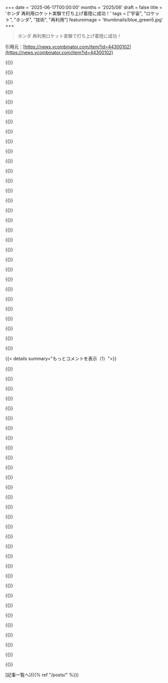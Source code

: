 +++
date = '2025-06-17T00:00:00'
months = '2025/06'
draft = false
title = 'ホンダ 再利用ロケット実験で打ち上げ着陸に成功！'
tags = ["宇宙", "ロケット", "ホンダ", "技術", "再利用"]
featureimage = 'thumbnails/blue_green5.jpg'
+++

> ホンダ 再利用ロケット実験で打ち上げ着陸に成功！

引用元：[https://news.ycombinator.com/item?id=44300102](https://news.ycombinator.com/item?id=44300102)




{{<matomeQuote body="記事に載せるべきだった動画リンクはこれだよ！<br>https://global.honda/content/dam/site/global-en/topics-new/c..." userName="3ds" createdAt="2025/06/17 17:14:10" color="">}}




{{<matomeQuote body="そうだね、動画があると話が分かりやすいね。今回のニュースで一番気に入ったのは、HondaがBlue OriginやSpaceXみたいに再利用ロケットのホップ実験に成功したことだよ。SpaceXの”ring of fire”動画は最高だけどね！<br>でも、ベイエリアで何度も見てきたことがこれでも分かるんだ。SpaceXみたいに”これ、できるんだぜ”って一度示せば、他の企業がお金を出して競争相手が現れるようになるってこと。<br>Googleで何年か働いてたんだけど、Googleの検索の理解（公開してた）と、それを動かす基盤（秘密にしてた）のおかげで、デザインの可能性が尽きるまでは余裕でリードしてた。それが終わると、Googleは前に進まなくなって、他の会社がGoogleのレベルにどんどん追いついてきたんだよね。<br>SpaceXにも同じことが起きてると思う。他の会社が再利用ブースターの技術をマスターすれば、SpaceXの打ち上げサービスの独占は弱まる。Googleの検索市場での独占が弱まったみたいにね。Sunがサーバー市場での独占を弱めたみたいにも。SpaceXのイーロンがやらかしたお荷物なしで、他の会社から同等（安くなくてもいい、同等なら）の打ち上げサービスが買えるようになったら、SpaceXはもっと苦しくなるだろうね。<br>SpaceXが市場のトップに居続けるために、Starshipがどれだけ必要かもこれを見ると分かる。<br>中にはSpaceXにケチつけてるって思う人もいるだろうけど、断言する、そんなつもりはないよ。SpaceXのエンジニアチームが成し遂げたことは今も素晴らしいし、成功に値すると思う。ただ、いろんな技術トレンドを見てきた人間として、それがどう推移していくかを言ってるだけなんだ。<br>DECがSunの”オモチャのコンピューター”がサーバービジネスでDECを超えることはないと思ってたのを間近で見たし、United Launch AllianceがFalcon 9を”どうせたいしたことない”って dismissing してたのを見てきたから、SpaceXの競争相手が出てくるのを見るのはまるで予言みたいに感じるよ。" userName="ChuckMcM" createdAt="2025/06/18 00:03:24" color="#ff5733">}}




{{<matomeQuote body="動画リンク分かりやすくてありがとう！でもスケールが全然分からないわw<br>最初はオモチャのロケットみたいに見えて、遠くから見るとSpaceX並みに大きく見えて、着陸シーンはまた結構小さく見えるんだよね、特に芝生のスプリンクラーと比べると。<br>でも滑らかな着陸はすごいね！小さいロケットの方が着陸は難しいんじゃないかなと思うけど。" userName="whitehexagon" createdAt="2025/06/17 18:00:01" color="#45d325">}}




{{<matomeQuote body="Googleの話（「Googleで何年か働いてて〜追いついてきた」って部分）は、まさに”市場が成熟してコモディティ化する”ってことだよね。<br>そういう場合、企業は２つのうちどっちかをするべきなんだ。１つは、その市場か関連する市場にお金を投資し続けて優位性を保つこと。もう１つは、投資する先がないなら、株主に配当とか自社株買いで還元して、他の市場に投資してもらうこと。<br>でも宇宙分野は、まだ開発されてないことがいっぱいあるから、最初の”投資し続ける”の方がものすごく当てはまると思うよ。Starlinkはその分かりやすい例だし、あとは”雲や夜を気にせず太陽光を使えるように、データセンターを軌道に置く”とか、”人間が立ち会うには遠すぎて、通信の遅延が不便な場所で半自律的に作業できるロボットを作る”とか、そういうことになるんだろうね。<br>やることがなくなる頃には、たぶんStar Trekの世界に住んでるんじゃないかな。" userName="AnthonyMouse" createdAt="2025/06/18 04:50:23" color="#785bff">}}




{{<matomeQuote body="やることがなくなる頃にはStar Trekの世界に住んでるだろう、って？<br>たぶん、その前に化石燃料の終わりと気候変動の影響が現実になってる可能性の方が高いと思うけどね。" userName="palata" createdAt="2025/06/18 07:10:26" color="">}}




{{<matomeQuote body="化石燃料の終わりってそんなに退屈かな？Worst caseは原子力に置き換えるだけで、コストも元々化石燃料と同じくらいだし。運が良ければ、安くてscalable なエネルギー貯蔵技術が開発されて、歴史上初めてエネルギーコストが今より安くなるかもよ。" userName="AnthonyMouse" createdAt="2025/06/18 08:25:46" color="">}}




{{<matomeQuote body="Worst caseが原子力？全然違うって。<br>原子力だけで、グローバリゼーションに必要な船全部にどうやってパワーを供給するつもり？飛行機は？ロケットは原子力エンジンで takeoff できる？<br>化石燃料は僕たちが使うエネルギーの80%を占めてて、電気はたった20%なんだよ。その80%の多くは、化石燃料があることを前提に作られた用途（原子力エネルギーでプラスチックとか、それに頼る材料をどうやって作るの？）で、それを他のもので置き換える方法は（まだ）ないんだ。船を電気で動かそうとしてみてよ…<br>水素だって？石油を置き換えるのに十分な水素を作るには、もっとずっと多くのエネルギーが必要になる。つまり、”オイルがないのを補う方法がない”から、”補うだけじゃなくて、オイルがくれたエネルギーより実際にはもっと多くのエネルギーを生み出すのが僕たちの解決策だ”っていうことになるんだよ。<br>これ全部、今は大量絶滅の時代に生きてて、地球温暖化の合理的な目標ももう達成できなかった中で起きてることなんだ。だから、そこにたどり着くまでには数十年しかなくて、過去数十年で見てきたのは、問題をもっと悪くしたことだけなんだよ。" userName="palata" createdAt="2025/06/18 10:40:27" color="#ff5c5c">}}




{{<matomeQuote body="動画見てて思ったんだけど、ロケットが打ち上げられたとき、小さい台（risers）の上に立ってたじゃん。着陸したときはその台がなくなってたんだけど、誰か走って取りに行ったの？" userName="api_or_ipa" createdAt="2025/06/17 18:16:45" color="">}}




{{<matomeQuote body="背景にCivicとか、スプリンクラーの近くで芝刈りしてるおっちゃんとか、絶対置いとくべきだったでしょwww" userName="almosthere" createdAt="2025/06/17 19:49:59" color="">}}




{{<matomeQuote body="他の記事によると、ロケットは6.3メートル（20.6フィート）の実験機らしいよ。" userName="tw04" createdAt="2025/06/17 18:09:06" color="#ff5c5c">}}




{{<matomeQuote body="ロケット打ち上げって言うと、頭の中で大きなケムリが噴き出すイメージなんだよね。でも、これ排気口から「クリーン」に見える。何で？ 使ってる燃料の性質かな？" userName="darrelld" createdAt="2025/06/17 17:58:25" color="#45d325">}}




{{<matomeQuote body="他の準軌道ホップ機と比べてずっと小さいね。6.3メートルなら、一番小さいStarhopperは18メートルだったし、Blue Shepherdは19メートル、China’s Hyperbola-2Yは17メートル、Zhuque-3 VTVLテスト機は18.3メートル。2012年のGrasshopperは32メートルもあったし、1993年のDC-Xですら12メートルだったよ。" userName="perihelions" createdAt="2025/06/17 19:05:36" color="#ff33a1">}}




{{<matomeQuote body="原子力船はたくさんあるよ。核拡散か世界経済の終焉かの選択なら、俺は前者を選ぶ方にかけるね。<br>十分な電力があれば、航空ガソリンとかメタンとか、航空宇宙に必要な他の燃料も製造できる。" userName="zizee" createdAt="2025/06/18 11:17:25" color="">}}




{{<matomeQuote body="このビデオだとロケットが1メートルなのか10メートルなのか全然分からなかったのが面白いね。リンクによると実際は6メートルだって。" userName="mbowcut2" createdAt="2025/06/17 19:21:25" color="">}}




{{<matomeQuote body="他のコメントとは裏腹に、着陸場所は明らかに離陸場所と同じだよ。0:09と0:48でスクリーンショットを撮ってみて。間違いなく同じパッドだって分かる。着陸時はカメラが少し左に動いただけだよ。<br>誰かが走って行って、ライザーを掴んだに違いない。" userName="feoren" createdAt="2025/06/17 18:42:30" color="#ff33a1">}}




{{<matomeQuote body="＞ 原子力船はたくさんある<br>原子力大型船と非原子力大型船の比率はどれくらい？<br>＞ 十分な電力があれば<br>現在の電力生産を完全に化石燃料から移行させる話を、しかもその生産量を5倍にして話してるんだよ。そしてこの時点でもまだ今日と同じエネルギー量しか生産してない。でももちろんそれでは足りない。なぜなら石油を置き換えるのに必要なもの、例えば水素を生産するためにそのエネルギーを大量に使う必要があるからね。<br>今、原子力発電所を建設するのにどれくらい必要？…10～15年？数十年でそれよりも何桁も多く建設する話をしてるんだよ。送電網や、石油で動かせなくなったから再設計が必要なあらゆるものと一緒にね。そして今、石油を使ってるのには理由があるんだ。超高密度で、それより便利なものはない。<br>そして、それでどんな価値が加わる？何もだ。ただ現在機能してるものを置き換えるだけ。誰がその費用を払う？どこからお金が出る？<br>そしてこれは、地政学的な不安定さが増していく（豊富な化石燃料へのアクセスが終焉を迎えているのは事実だから。ヨーロッパは2007年からそれを経験してる）状況下でやらなきゃいけない。もちろん、俺たちがそれをやろうと全く考えてない状況下でね。過去数十年、社会として実際には逆方向に加速し続けてきたんだ。<br>君のシナリオ、本当にどれくらい現実的だと思う？" userName="palata" createdAt="2025/06/18 11:35:32" color="">}}




{{<matomeQuote body="＞ このニュースで一番気に入ったのは、ホンダがBlue OriginやSpaceXに続いて完全な「ホップ」を実証したこと<br>そのリストはもっと長いよ！一番最初のホップは多分McDonnell Douglasが1993年にやったこれだね。https://www.youtube.com/watch?v=e_QQDY7PYc8" userName="gpm" createdAt="2025/06/18 01:06:49" color="#ff5733">}}




{{<matomeQuote body="あるいは自然な単位で言うと、とても背の高い男が3人、シルクハットをかぶって積み重なった感じかな。（ロケットの6メートルサイズについて）" userName="hbrav" createdAt="2025/06/17 19:12:36" color="">}}




{{<matomeQuote body="ロケットのスペックだよ。長さ6.3m、直径85cm、乾燥重量900kg、湿潤重量1312kgだってさ。" userName="hnburnsy" createdAt="2025/06/17 18:45:10" color="">}}




{{<matomeQuote body="日本は何でも小さく作る伝統を続けてるってさ。＼s" userName="gessha" createdAt="2025/06/17 19:40:54" color="">}}




{{<matomeQuote body="他のコメントへの返信だよ。<br>”離陸地点と同じ”って言うけど違うね。このURLを見て。<br>https://global.honda/en/topics/2025/c_2025-06-17ceng/image_d...<br>動画3と4で、昇降機の少し離れた所に着陸してるのが分かるよ。同じパッドだけど、違うパッドだって言ってるコメントは私のではない半分だけ。" userName="Kye" createdAt="2025/06/17 19:29:24" color="#45d325">}}




{{<matomeQuote body="ホンダは安くて信頼できる車の評判があったよね（最近は知らないけど）。<br>”ロケット界のホンダ”って響き、良いと思うな、ハハ。" userName="bee_rider" createdAt="2025/06/18 01:50:24" color="">}}




{{<matomeQuote body="これって軌道に乗せないのに意味あるの？" userName="kortilla" createdAt="2025/06/18 01:39:30" color="">}}




{{<matomeQuote body="北米のSUV（Escalade、Navigator）を立てたより少し長いだけだよ。車サイズのロケットって言うのは正確だね。" userName="ricardobeat" createdAt="2025/06/17 20:23:42" color="">}}




{{<matomeQuote body="いくつか理由があるよ。昼間の撮影だから炎が見えにくい。軌道用よりエンジンが小さいから排気も少ない。たぶんハイドロックス（液体水素＋酸素）で、これが一番炎が見えにくいんだ。燃焼生成物はほとんど水蒸気だよ。<br>メタロックス、ケロロックス（RP-1と酸素）、固体燃料ブースター（APCPを燃焼）、非対称ジメチルヒドラジン＋四酸化二窒素についても解説してる。" userName="ggreer" createdAt="2025/06/17 20:03:52" color="#785bff">}}




{{<matomeQuote body="ちょっと混乱してるんだけど、ほとんどの車は3mより長くないよ。このロケットは6.3mだ。もしかして本当に6m以上のSUVがあるの？" userName="xarope" createdAt="2025/06/18 03:51:22" color="">}}




{{<matomeQuote body="一度やればできるって分かれば、Berklee College of Musicの卒業生でさえできちゃうんだ。<br>BPS.space<br>https://www.youtube.com/watch?v=SH3lR2GLgT0" userName="brianpan" createdAt="2025/06/18 02:26:45" color="">}}




{{<matomeQuote body="ロケット再利用は垂直着陸自体より、大気圏突入や迅速な再利用、ペイロード最適化との両立がすごく大変なんだって。SpaceX以外でブースター回収できたのはRocketLabだけ（海に落としただけだし、完全な再フライトはまだみたい）。BlueOriginは着陸もできてないし、ULAやArianespaceは全然だよ。<br>ホンダはロケット打ち上げの競合じゃないし、たぶん今後もそうならないと思う。日本には別の国のロケットもあるしね。BlueOriginは競合になるかもだけど、SpaceXみたいには全然稼いでないし、お金垂れ流してる感じ。RocketLabはSpaceXに次ぐ2番手を目指すだろうけど、技術的なリスクもまだあるみたい。<br>今んとこSpaceXが一番速くて、Falcon 9やFalcon Heavyには今後10年は誰も追いつけないんじゃないかな。Starshipは打ち上げ市場じゃなくて、SpaceX自身の人工衛星コンステレーションのために必要なんだって。" userName="panick21_" createdAt="2025/06/18 09:38:31" color="#45d325">}}




{{<matomeQuote body="日本語とか日本の文化は詳しくないけど、ホンダって名前、ブランド以外にも意味があるかもね。venere.itの記事によると、「本（hon）」は「起源」とか「根」、「田（da/ta）」は「田んぼ」とか「田地」って意味なんだって。農業やってた土地に関係する家系って感じかな。昔の日本の農村社会では重要だったみたい。" userName="MangoToupe" createdAt="2025/06/17 22:16:17" color="">}}




{{<matomeQuote body="P&Gとかどうよ。深い意味があるように見えないでしょ？多分ホンダって名前も、日本人にはそんな感じに見えるんだと思うんだ。日本の会社で深い意味がある名前って、僕が知ってるのだとマツダかな。アフラ・マズダに由来してるんだよ。" userName="nottorp" createdAt="2025/06/18 07:52:25" color="">}}




{{< details summary="もっとコメントを表示（1）">}}

{{<matomeQuote body="＞Toyotaも見てみて。<br>Toyotaの創設者はKiichiro Toyoda（d付き）で、会社は元々創設者の名前を取ってToyodaだったんだ。Katakanaで字画が良い（8画で縁起が良い）とか、日本語での意味が良い（Toyodaは農家の名前で、会社は農業と関連付けられたくなかった）とかで、後でToyotaに変えられたんだよ。<br>同じように、Mazdaは創設者Matsudaから来てるけど、最初の自動車が生産された時にMazdaに変えられた（Mazda-Go）。公式にはAhura Mazdaっていう神様から取ったって言ってるけど、国際市場向けにアピールするために変えたって広く推測されてるんだ。日本語は話せないけど、日本の人がまだMazdaをMatsudaって発音してる動画をいくつかSNSで見たことがあるよ。" userName="LeonM" createdAt="2025/06/18 08:11:40" color="">}}




{{<matomeQuote body="Mazdaも創設者の名前から来てるんだよ: https://en.wikipedia.org/wiki/Jujiro_Matsuda" userName="glandium" createdAt="2025/06/18 08:11:24" color="">}}




{{<matomeQuote body="英語と日本語の発音は全然合わないから、コミュニケーションをややこしくするんだよね。ToyotaとかMazdaとかmuRataとか全部そうだよ。Matsudaは日本語ではいつもMatsudaだけど、Mazdaって綴ればmatt-sudahとかmar-TSOO-dahみたいなややこしい発音を全部スキップできる。Mazdaは短くて十分近いんだ。Isuzuは残念ながらyee-zoo-zoo問題があるけど、舌には馴染まないし、今となってはどうしようもないね。<br>“メインファーム”、“リッチファーム”、“パインファーム”、“ベルツリー”、“サンフィールド”、“リバーケープ”、“フィフティベルズ”、全部ただの名字なんだよ。普通の名字より特に畏敬の念を起こさせるものなんて何もないね。" userName="numpad0" createdAt="2025/06/18 14:54:05" color="#ff5c5c">}}




{{<matomeQuote body="なんで最近は再利用ロケットが簡単になったの？チップのCPUが速くて、細かい制御がすぐできるからかな？" userName="whatever1" createdAt="2025/06/17 16:02:25" color="">}}




{{<matomeQuote body="概念実証だね。できるって分かったら、やるのはずっと簡単になるもんね。" userName="kurthr" createdAt="2025/06/17 16:05:20" color="">}}




{{<matomeQuote body="この分野の専門家として言うと、エンジン技術、制御アルゴリズムの成熟、そしてSpaceXの挑戦の結果だよ。<br>特に制御アルゴリズムについては「Lars Blackmore」「GFOLD」「Mars Landing」を検索してみてね。シミュレーションやセンサーも役立ったけど、主因じゃないよ。" userName="roshdodd" createdAt="2025/06/17 16:41:44" color="#45d325">}}




{{<matomeQuote body="それはお金の問題だよ。<br>できると分かって市場があれば資金は集まりやすい。<br>SpaceXは自社サービス用に大量に打ち上げるから投資の理由になるんだ。<br>競合が少ないのは市場が小さいからで、SpaceXは公的資金でリスク取れたから成功したんだ。" userName="benjiro" createdAt="2025/06/17 16:16:21" color="#ff5c5c">}}




{{<matomeQuote body="深いスロットリングの進歩について、もっと詳しく教えてくれる？" userName="bumby" createdAt="2025/06/17 16:50:32" color="">}}




{{<matomeQuote body="心理や政治も邪魔してたんだ。<br>スペースシャトルは問題が多く、再利用よりSSTOなどに拘った過去の試みは失敗した。<br>SpaceXの第一段再利用戦略は、実は昔から賢明だと言われてたんだよ。<br>Saturn Vベースのブースター案もあったけど、シャトルに固執したんだね。<br>詳しくはここを見てね→https://en.wikipedia.org/wiki/Single-stage-to-orbit https://en.wikipedia.org/wiki/Strategic_Defense_Initiative" userName="PaulHoule" createdAt="2025/06/17 16:20:57" color="#ff5c5c">}}




{{<matomeQuote body="「できると気づいた」ってこと？<br>4分間1マイルみたいに、一度できれば「可能だ」って認識が変わるよね。" userName="giarc" createdAt="2025/06/17 21:34:12" color="">}}




{{<matomeQuote body="Orbiterみたいなリアルなシミュレーターがあるのが大きいね。<br>→(無料オープンソースだよ: https://github.com/orbitersim/orbiter)<br>今はハードウェアが大変で、ソフトは解決策がたくさんある。<br>昔はシミュレーターもPCも貧弱で、パスをハードコーディングするしかなかったんだ。" userName="rvnx" createdAt="2025/06/17 16:17:54" color="#ff5c5c">}}




{{<matomeQuote body="SpaceXは公的資金をたくさん使って、とにかく試しまくった感じだね。これは政府が自己保険だったから、高いリスクを税金でまかなえたんだと思う。技術が成熟したら、民間でも受け入れられるくらいリスクが低くなった。これは別にSpaceXを悪く言ってるんじゃなくて、リスクの仕組みの話だよ。" userName="bumby" createdAt="2025/06/17 16:53:52" color="">}}




{{<matomeQuote body="SpaceXは「できるんだ！」って示したけど、働く場所としては最悪だから、優秀な人たちはもっと楽で稼げるとこに行っちゃうんだよ。Blue OriginとかDC-Xが先にやってたとか言われそうだけどね。" userName="xeromal" createdAt="2025/06/17 16:11:00" color="">}}




{{<matomeQuote body="SpaceXは製造改善も挙げてるって聞いたことあるんだけど、材料科学とか、あんまり特殊じゃない部品の調達についてはどう思う？" userName="hinkley" createdAt="2025/06/17 18:24:47" color="">}}




{{<matomeQuote body="なんで低評価が多いのか、逆の意見を聞いてみたいな。僕からすると、リスクの仕組みはすごく明確だよ。政府の大規模契約があるまで、SpaceXへの民間投資はほとんどなかった。技術が成熟するまでは、政府以外の組織にはリスクが高すぎたんだ。" userName="bumby" createdAt="2025/06/18 14:12:15" color="">}}




{{<matomeQuote body="今回のホンダの成果って、相対的に見てそこまで大したことない気がするな。小さいロケットが上って降りてきただけだし、100倍も重いものを軌道から着陸させるのとは全然違うでしょ。" userName="treis" createdAt="2025/06/17 16:12:08" color="">}}




{{<matomeQuote body="業界の人じゃないけどさ、ロケットって重さの90%くらいが燃料なんだ。着陸するには、タンクがほぼ空の時に推力を10分の1以下に絞れないといけない。エンジンを止めるだけじゃダメで、一番の問題は燃焼の安定性なんだ。低推力だと燃焼が不安定になりやすい。流体シミュレーションが進歩したおかげで、今は推力を5%まで絞れるようになったんだよ。製造技術も良くなったしね。この安定性が増したおかげで、ロケットの制御自体もずっと簡単になったんだ。" userName="hwillis" createdAt="2025/06/17 17:26:36" color="#ff5c5c">}}




{{<matomeQuote body="Muskが自分で「これできる！」って気づいたのかな？ それとも、エンジニアにお金払って、彼らに「これできる！」って気づかせたのかな？" userName="voidUpdate" createdAt="2025/06/18 08:40:37" color="">}}




{{<matomeQuote body="それが原因だとは思わないな。高度なシミュレーション技術は何十年も前から業界にあるし、ツールの多くは一般公開されてないんだ。それと、開発で使うオフラインのコンピューターと、実際にロケットに積む機上のコンピューターは違うって区別する必要もあるね。機上コンピューターは昔は制約があったけど、制御アルゴリズム自体はシンプルなんだ。難しい設計や最適化は、R&D段階でHPCを使ってやってるんだよ。" userName="roshdodd" createdAt="2025/06/17 16:48:29" color="#ff5c5c">}}




{{<matomeQuote body="スペースシャトルはいろんな意味で間違ってたよね、特に「ピックアップトラック」（多目的）にしたのがダメだった。もし国防総省の横方向への移動距離の要求がなかったら、STS（スペースシャトルシステム）はどうなってただろうね？" userName="EvanAnderson" createdAt="2025/06/17 16:31:21" color="">}}




{{<matomeQuote body="SpaceXは再利用やStarlinkの開発に政府のお金を使ってないんだ。Falcon 9の開発より費用がかかったくらいさ。Starlinkも同じ。これはConcordeじゃないよ。" userName="inemesitaffia" createdAt="2025/06/18 22:44:01" color="">}}




{{<matomeQuote body="というか、SpaceXだって90年代に再利用ロケットの実験があったから、できるって知ってたんでしょ。" userName="mempko" createdAt="2025/06/17 16:14:28" color="">}}




{{<matomeQuote body="その通りだけど、ポイントはそこじゃないんだ。再利用できるように設計したのはすごいよ。でも、初期段階では民間のお金はほとんどリスクを取りたがらなかった。やっぱり政府が進んでリスクを負ってくれたからこそ成り立ったんだ。高いリスクのある新しい産業が成熟して、リスクの低い産業になっていくには、それが普通のやり方なんだよ。" userName="bumby" createdAt="2025/06/19 02:00:38" color="">}}




{{<matomeQuote body="ってことは、シミュレーションのおかげで制御ソフトとかノズル設計が良くなったってことかな？ CFDが車の空気抵抗を効率的にするみたいに？ シミュレーションが実際のロケットの動きをどう改善するのか、どう繋がるのか知りたいな。" userName="bumby" createdAt="2025/06/17 17:47:05" color="#ff5c5c">}}




{{<matomeQuote body="例えばさ、4-minute mileを見てみてよ。" userName="bookofjoe" createdAt="2025/06/17 17:39:24" color="">}}




{{<matomeQuote body="SpaceXが自社の衛星を大量に打ち上げるようになる前でも、ビジネスモデルはロケットじゃなくて打ち上げ自体を定額で売る形だったんだ。だから、ちょっとした改良で打ち上げコストが５％でも減れば、それが全部会社の利益になるから、細かい改良を進めるモチベーションがあったんだよね。<br>Dragon 9は保守的で面白みのない技術がベースだったけど、再利用可能になる前からコストが最適化されてて、そこに再利用性が加わったから競争相手をぶっ潰せたんだ。<br>実際、Starshipだって面白くない。「壁に投げつけて、うまくいくか見てみる」っていうのは、たくさんのぶっ飛んだことを試すんじゃなくて、低リスクや中リスクのものをたくさん試すってことなんだよ。例えば、Space Shuttleの熱タイル開発は信じられないくらいお金がかかって、しかも維持するのもものすごく高かった。人命がかかってるから変えられなかった。<br>Starshipなら、90%で十分な熱保護システムを作って、それを100%にするために少しずつ変更できるし、さらに重量とか再利用のスピードとか最適化もできる。もし燃えちゃっても、完成するまで宇宙飛行士は乗らないから、お金だけの損失で済むんだ。" userName="PaulHoule" createdAt="2025/06/17 16:32:01" color="#785bff">}}




{{<matomeQuote body="あと、SpaceXってエンジンの出力調整（スロットリング）しないで、オン/オフだけで再利用したんじゃなかったっけ？" userName="93po" createdAt="2025/06/17 17:17:10" color="">}}




{{<matomeQuote body="それもあったね…Vandenbergからの打ち上げ計画が結局ダメになった件とか。あの「二重使用」ってのは、ソ連をビビらせるのには役立ったけどさ。" userName="PaulHoule" createdAt="2025/06/17 16:36:16" color="">}}




{{<matomeQuote body="まだ軌道からエンジンの噴射だけで着陸させた人はいないよ。（Dragonはバックアップとしてできるらしいけど、実際にやったことはない。）" userName="lupusreal" createdAt="2025/06/17 16:18:05" color="">}}




{{<matomeQuote body="ロケットを回収するのはそこまで難しくないけど、宇宙に行って、しかも儲かる再利用ロケットを作るのは難しいんだ。今回の（ホンダの）は宇宙に行かないし、お金も稼がないし、再利用できるのかもまだ分からない。<br>ほとんどの打ち上げ会社はロケットを使い捨てにして償却してるけど、それも毎週打ち上げてるわけじゃないからね。着陸したロケットを整備するのにどれだけ人件費や部品代がかかるか分からないけど、新しいのをずっと作り続ける方が安いかもしれない。<br>…この意見に対してどう言うかは分かってるでしょ？どっちの方が正しいのか、今はみんなで確かめてる最中なんだよ。" userName="numpad0" createdAt="2025/06/17 18:20:28" color="#38d3d3">}}

{{</details>}}



[記事一覧へ]({{% ref "/posts/" %}})

